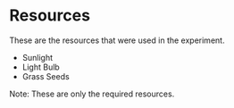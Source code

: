 # Resources
These are the resources that were used in the experiment.

- Sunlight
- Light Bulb
- Grass Seeds

Note: These are only the required resources.
